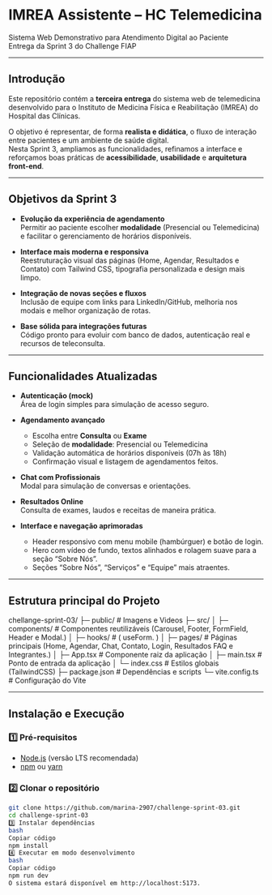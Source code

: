 # IMREA Assistente – HC Telemedicina

Sistema Web Demonstrativo para Atendimento Digital ao Paciente  
 Entrega da Sprint 3 do Challenge FIAP

---

##  Introdução

Este repositório contém a **terceira entrega** do sistema web de telemedicina desenvolvido para o Instituto de Medicina Física e Reabilitação (IMREA) do Hospital das Clínicas.

O objetivo é representar, de forma **realista e didática**, o fluxo de interação entre pacientes e um ambiente de saúde digital.  
Nesta Sprint 3, ampliamos as funcionalidades, refinamos a interface e reforçamos boas práticas de **acessibilidade**, **usabilidade** e **arquitetura front-end**.

---

## Objetivos da Sprint 3

- **Evolução da experiência de agendamento**  
  Permitir ao paciente escolher **modalidade** (Presencial ou Telemedicina) e facilitar o gerenciamento de horários disponíveis.

- **Interface mais moderna e responsiva**  
  Reestruturação visual das páginas (Home, Agendar, Resultados e Contato) com Tailwind CSS, tipografia personalizada e design mais limpo.

- **Integração de novas seções e fluxos**  
  Inclusão de equipe com links para LinkedIn/GitHub, melhoria nos modais e melhor organização de rotas.

- **Base sólida para integrações futuras**  
  Código pronto para evoluir com banco de dados, autenticação real e recursos de teleconsulta.

---

## Funcionalidades Atualizadas

-  **Autenticação (mock)**  
  Área de login simples para simulação de acesso seguro.

- **Agendamento avançado**  
  - Escolha entre **Consulta** ou **Exame**  
  - Seleção de **modalidade**: Presencial ou Telemedicina  
  - Validação automática de horários disponíveis (07h às 18h)  
  - Confirmação visual e listagem de agendamentos feitos.

- **Chat com Profissionais**  
  Modal para simulação de conversas e orientações.

- **Resultados Online**  
  Consulta de exames, laudos e receitas de maneira prática.

- **Interface e navegação aprimoradas**  
  - Header responsivo com menu mobile (hambúrguer) e botão de login.  
  - Hero com vídeo de fundo, textos alinhados e rolagem suave para a seção “Sobre Nós”.  
  - Seções “Sobre Nós”, “Serviços” e “Equipe” mais atraentes.

---

## Estrutura principal do Projeto

chellange-sprint-03/
├─ public/ # Imagens e Videos
├─ src/
│ ├─ components/ # Componentes reutilizáveis (Carousel, Footer, FormField, Header e Modal.)
│ ├─ hooks/ # ( useForm. )
│ ├─ pages/ # Páginas principais (Home, Agendar, Chat, Contato, Login, Resultados FAQ e Integrantes.)
│ ├─ App.tsx # Componente raiz da aplicação
│ ├─ main.tsx # Ponto de entrada da aplicação
│ └─ index.css # Estilos globais (TailwindCSS)
├─ package.json # Dependências e scripts
└─ vite.config.ts # Configuração do Vite

---

## Instalação e Execução

### 1️⃣ Pré-requisitos
- [Node.js](https://nodejs.org/) (versão LTS recomendada)
- [npm](https://www.npmjs.com/) ou [yarn](https://yarnpkg.com/)

### 2️⃣ Clonar o repositório
```bash
git clone https://github.com/marina-2907/challenge-sprint-03.git
cd challenge-sprint-03
3️⃣ Instalar dependências
bash
Copiar código
npm install
4️⃣ Executar em modo desenvolvimento
bash
Copiar código
npm run dev
O sistema estará disponível em http://localhost:5173.
